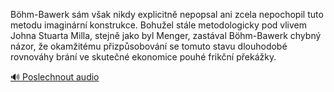 
Böhm-Bawerk sám však nikdy explicitně nepopsal ani zcela nepochopil tuto metodu imaginární konstrukce. Bohužel stále metodologicky pod vlivem Johna Stuarta Milla, stejně jako byl Menger, zastával Böhm-Bawerk chybný názor, že okamžitému přizpůsobování se tomuto stavu dlouhodobé rovnováhy brání ve skutečné ekonomice pouhé frikční překážky.

[🔊 Poslechnout audio](/data/7-paragraphs/audio/chapter_183/para_001-Bhm-Bawerk-sm-vak-nikdy-explicitn-nepopsal-ani.mp3)
